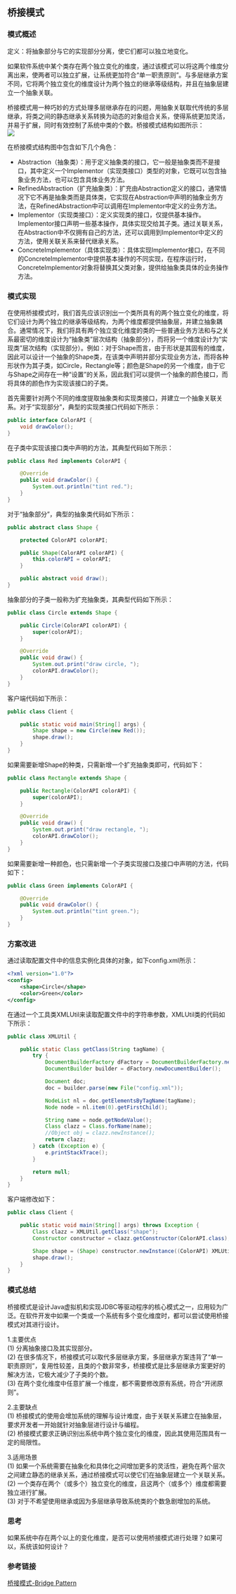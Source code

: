 ## 桥接模式

### 模式概述

定义：将抽象部分与它的实现部分分离，使它们都可以独立地变化。

如果软件系统中某个类存在两个独立变化的维度，通过该模式可以将这两个维度分离出来，使两者可以独立扩展，让系统更加符合“单一职责原则”。与多层继承方案不同，它将两个独立变化的维度设计为两个独立的继承等级结构，并且在抽象层建立一个抽象关联。

桥接模式用一种巧妙的方式处理多层继承存在的问题，用抽象关联取代传统的多层继承，将类之间的静态继承关系转换为动态的对象组合关系，使得系统更加灵活，并易于扩展，同时有效控制了系统中类的个数。桥接模式结构如图所示：<br/>
![](image/桥接模式结构图.png)

在桥接模式结构图中包含如下几个角色：
* Abstraction（抽象类）：用于定义抽象类的接口，它一般是抽象类而不是接口，其中定义一个Implementor（实现类接口）类型的对象，它既可以包含抽象业务方法，也可以包含具体业务方法。
* RefinedAbstraction（扩充抽象类）：扩充由Abstraction定义的接口，通常情况下它不再是抽象类而是具体类，它实现在Abstraction中声明的抽象业务方法，在RefinedAbstraction中可以调用在Implementor中定义的业务方法。
* Implementor（实现类接口）：定义实现类的接口，仅提供基本操作。Implementor接口声明一些基本操作，具体实现交给其子类。通过关联关系，在Abstraction中不仅拥有自己的方法，还可以调用到Implementor中定义的方法，使用关联关系来替代继承关系。
* ConcreteImplementor（具体实现类）：具体实现Implementor接口，在不同的ConcreteImplementor中提供基本操作的不同实现，在程序运行时，ConcreteImplementor对象将替换其父类对象，提供给抽象类具体的业务操作方法。

### 模式实现

在使用桥接模式时，我们首先应该识别出一个类所具有的两个独立变化的维度，将它们设计为两个独立的继承等级结构，为两个维度都提供抽象层，并建立抽象耦合。通常情况下，我们将具有两个独立变化维度的类的一些普通业务方法和与之关系最密切的维度设计为“抽象类”层次结构（抽象部分），而将另一个维度设计为“实现类”层次结构（实现部分）。例如：对于Shape而言，由于形状是其固有的维度，因此可以设计一个抽象的Shape类，在该类中声明并部分实现业务方法，而将各种形状作为其子类，如Circle，Rectangle等；颜色是Shape的另一个维度，由于它与Shape之间存在一种“设置”的关系，因此我们可以提供一个抽象的颜色接口，而将具体的颜色作为实现该接口的子类。

首先需要针对两个不同的维度提取抽象类和实现类接口，并建立一个抽象关联关系。对于“实现部分”，典型的实现类接口代码如下所示：
```java
public interface ColorAPI {
    void drawColor();
}
```

在子类中实现该接口类中声明的方法，其典型代码如下所示：
```java
public class Red implements ColorAPI {

    @Override
    public void drawColor() {
        System.out.println("tint red.");
    }
}

```

对于“抽象部分”，典型的抽象类代码如下所示：
```java
public abstract class Shape {

    protected ColorAPI colorAPI;

    public Shape(ColorAPI colorAPI) {
        this.colorAPI = colorAPI;
    }

    public abstract void draw();
}
```

抽象部分的子类一般称为扩充抽象类，其典型代码如下所示：
```java
public class Circle extends Shape {

    public Circle(ColorAPI colorAPI) {
        super(colorAPI);
    }

    @Override
    public void draw() {
        System.out.print("draw circle, ");
        colorAPI.drawColor();
    }
}
```

客户端代码如下所示：
```java
public class Client {

    public static void main(String[] args) {
        Shape shape = new Circle(new Red());
        shape.draw();
    }
}
```

如果需要新增Shape的种类，只需新增一个扩充抽象类即可，代码如下：
```java
public class Rectangle extends Shape {

    public Rectangle(ColorAPI colorAPI) {
        super(colorAPI);
    }

    @Override
    public void draw() {
        System.out.print("draw rectangle, ");
        colorAPI.drawColor();
    }
}
```

如果需要新增一种颜色，也只需新增一个子类实现接口及接口中声明的方法，代码如下：
```java
public class Green implements ColorAPI {

    @Override
    public void drawColor() {
        System.out.println("tint green.");
    }
}
```

### 方案改进

通过读取配置文件中的信息实例化具体的对象，如下config.xml所示：
```xml
<?xml version="1.0"?>
<config>
    <shape>Circle</shape>
    <color>Green</color>
</config>
```
在通过一个工具类XMLUtil来读取配置文件中的字符串参数，XMLUtil类的代码如下所示：
```java
public class XMLUtil {

    public static Class getClass(String tagName) {
        try {
            DocumentBuilderFactory dFactory = DocumentBuilderFactory.newInstance();
            DocumentBuilder builder = dFactory.newDocumentBuilder();

            Document doc;
            doc = builder.parse(new File("config.xml"));

            NodeList nl = doc.getElementsByTagName(tagName);
            Node node = nl.item(0).getFirstChild();

            String name = node.getNodeValue();
            Class clazz = Class.forName(name);
            //Object obj = clazz.newInstance();
            return clazz;
        } catch (Exception e) {
            e.printStackTrace();
        }

        return null;
    }
}
```

客户端修改如下：
```java
public class Client {

    public static void main(String[] args) throws Exception {
        Class clazz = XMLUtil.getClass("shape");
        Constructor constructor = clazz.getConstructor(ColorAPI.class);

        Shape shape = (Shape) constructor.newInstance((ColorAPI) XMLUtil.getClass("color").newInstance());
        shape.draw();
    }
}
```

### 模式总结

桥接模式是设计Java虚拟机和实现JDBC等驱动程序的核心模式之一，应用较为广泛。在软件开发中如果一个类或一个系统有多个变化维度时，都可以尝试使用桥接模式对其进行设计。

1.主要优点<br/>
(1) 分离抽象接口及其实现部分。<br/>
(2) 在很多情况下，桥接模式可以取代多层继承方案，多层继承方案违背了“单一职责原则”，复用性较差，且类的个数非常多，桥接模式是比多层继承方案更好的解决方法，它极大减少了子类的个数。<br/>
(3) 在两个变化维度中任意扩展一个维度，都不需要修改原有系统，符合“开闭原则”。

2.主要缺点<br/>
(1) 桥接模式的使用会增加系统的理解与设计难度，由于关联关系建立在抽象层，要求开发者一开始就针对抽象层进行设计与编程。<br/>
(2) 桥接模式要求正确识别出系统中两个独立变化的维度，因此其使用范围具有一定的局限性。

3.适用场景<br/>
(1) 如果一个系统需要在抽象化和具体化之间增加更多的灵活性，避免在两个层次之间建立静态的继承关系，通过桥接模式可以使它们在抽象层建立一个关联关系。<br/>
(2) 一个类存在两个（或多个）独立变化的维度，且这两个（或多个）维度都需要独立进行扩展。<br/>
(3) 对于不希望使用继承或因为多层继承导致系统类的个数急剧增加的系统。


### 思考

如果系统中存在两个以上的变化维度，是否可以使用桥接模式进行处理？如果可以，系统该如何设计？

### 参考链接
[桥接模式-Bridge Pattern](https://gof.quanke.name/%E6%A1%A5%E6%8E%A5%E6%A8%A1%E5%BC%8F-Bridge%20Pattern.html)